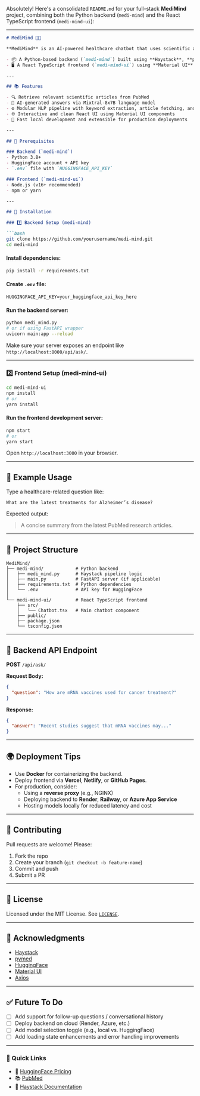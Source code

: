 Absolutely! Here's a consolidated `README.md` for your full-stack **MediMind** project, combining both the Python backend (`medi-mind`) and the React TypeScript frontend (`medi-mind-ui`):

---

```markdown
# MediMind 🧠💬

**MediMind** is an AI-powered healthcare chatbot that uses scientific articles from **PubMed** and **HuggingFace’s Mixtral-8x7B model** to deliver precise answers to medical queries. It consists of:

- 📦 A Python-based backend (`medi-mind`) built using **Haystack**, **pymed**, and HuggingFace’s **Serverless Inference API**
- 🖥️ A React TypeScript frontend (`medi-mind-ui`) using **Material UI** and **Axios** to deliver a smooth chat interface

---

## 📚 Features

- 🔍 Retrieve relevant scientific articles from PubMed
- 🤖 AI-generated answers via Mixtral-8x7B language model
- ⚙️ Modular NLP pipeline with keyword extraction, article fetching, and answer generation
- 🌐 Interactive and clean React UI using Material UI components
- 🚀 Fast local development and extensible for production deployments

---

## 🧰 Prerequisites

### Backend (`medi-mind`)
- Python 3.8+
- HuggingFace account + API key
- `.env` file with `HUGGINGFACE_API_KEY`

### Frontend (`medi-mind-ui`)
- Node.js (v16+ recommended)
- npm or yarn

---

## 🔧 Installation

### 1️⃣ Backend Setup (medi-mind)

```bash
git clone https://github.com/yourusername/medi-mind.git
cd medi-mind
```

#### Install dependencies:
```bash
pip install -r requirements.txt
```

#### Create `.env` file:
```env
HUGGINGFACE_API_KEY=your_huggingface_api_key_here
```

#### Run the backend server:
```bash
python medi_mind.py
# or if using FastAPI wrapper
uvicorn main:app --reload
```

Make sure your server exposes an endpoint like `http://localhost:8000/api/ask/`.

---

### 2️⃣ Frontend Setup (medi-mind-ui)

```bash
cd medi-mind-ui
npm install
# or
yarn install
```

#### Run the frontend development server:
```bash
npm start
# or
yarn start
```

Open `http://localhost:3000` in your browser.

---

## 💬 Example Usage

Type a healthcare-related question like:

```
What are the latest treatments for Alzheimer’s disease?
```

Expected output:
> A concise summary from the latest PubMed research articles.

---

## 📁 Project Structure

```
MediMind/
├── medi-mind/            # Python backend
│   ├── medi_mind.py      # Haystack pipeline logic
│   ├── main.py           # FastAPI server (if applicable)
│   ├── requirements.txt  # Python dependencies
│   └── .env              # API key for HuggingFace
│
└── medi-mind-ui/         # React TypeScript frontend
    ├── src/
    │   └── Chatbot.tsx   # Main chatbot component
    ├── public/
    ├── package.json
    └── tsconfig.json
```

---

## 🧪 Backend API Endpoint

**POST** `/api/ask/`

**Request Body:**
```json
{
  "question": "How are mRNA vaccines used for cancer treatment?"
}
```

**Response:**
```json
{
  "answer": "Recent studies suggest that mRNA vaccines may..."
}
```

---

## 🌍 Deployment Tips

- Use **Docker** for containerizing the backend.
- Deploy frontend via **Vercel**, **Netlify**, or **GitHub Pages**.
- For production, consider:
  - Using a **reverse proxy** (e.g., NGINX)
  - Deploying backend to **Render**, **Railway**, or **Azure App Service**
  - Hosting models locally for reduced latency and cost

---

## 🤝 Contributing

Pull requests are welcome! Please:

1. Fork the repo
2. Create your branch (`git checkout -b feature-name`)
3. Commit and push
4. Submit a PR

---

## 📜 License

Licensed under the MIT License. See [`LICENSE`](LICENSE).

---

## 🙌 Acknowledgments

- [Haystack](https://github.com/deepset-ai/haystack)
- [pymed](https://github.com/gijswobben/pymed)
- [HuggingFace](https://huggingface.co/)
- [Material UI](https://mui.com/)
- [Axios](https://axios-http.com/)

---

## ✅ Future To Do

- [ ] Add support for follow-up questions / conversational history
- [ ] Deploy backend on cloud (Render, Azure, etc.)
- [ ] Add model selection toggle (e.g., local vs. HuggingFace)
- [ ] Add loading state enhancements and error handling improvements

---

### 🔗 Quick Links

- 🔬 [HuggingFace Pricing](https://huggingface.co/pricing)
- 📚 [PubMed](https://pubmed.ncbi.nlm.nih.gov/)
- 🧠 [Haystack Documentation](https://docs.haystack.deepset.ai/)
